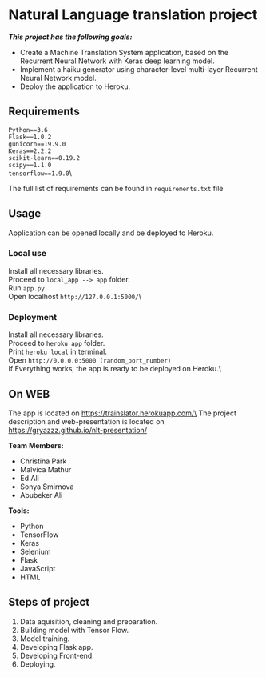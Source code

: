 # Natural Language translation project

***This project has the following goals:***
- Create a Machine Translation System application, based on the Recurrent Neural Network with Keras deep learning model.
- Implement a haiku generator using character-level multi-layer Recurrent Neural Network model.
- Deploy the application to Heroku.

## Requirements

```Python==3.6```\
```Flask==1.0.2```\
```gunicorn==19.9.0```\
```Keras==2.2.2```\
```scikit-learn==0.19.2```\
```scipy==1.1.0```\
```tensorflow==1.9.0```\

The full list of requirements can be found in ```requirements.txt``` file

## Usage

Application can be opened locally and be deployed to Heroku.

### Local use

Install all necessary libraries.\
Proceed to ```local_app --> app``` folder.\
Run ```app.py```\
Open localhost ```http://127.0.0.1:5000/```\

### Deployment

Install all necessary libraries.\
Proceed to ```heroku_app``` folder.\
Print ```heroku local``` in terminal.\
Open ```http://0.0.0.0:5000 (random_port_number)```\
If Everything works, the app is ready to be deployed on Heroku.\

## On WEB

The app is located on https://trainslator.herokuapp.com/\
The project description and web-presentation is located on https://gryazzz.github.io/nlt-presentation/

**Team Members:**

- Christina Park
- Malvica Mathur
- Ed Ali
- Sonya Smirnova
- Abubeker Ali


**Tools:**

- Python
- TensorFlow
- Keras
- Selenium
- Flask
- JavaScript
- HTML


## Steps of project

1. Data aquisition, cleaning and preparation.
2. Building model with Tensor Flow.
3. Model training.
4. Developing Flask app.
5. Developing Front-end.
6. Deploying.